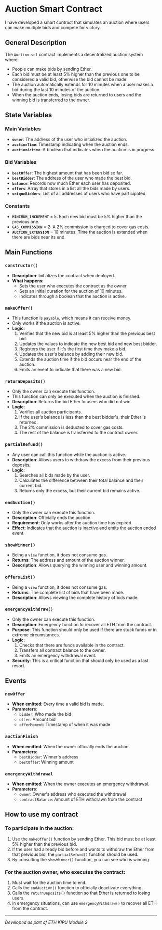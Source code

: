 # Auction Smart Contract

I have developed a smart contract that simulates an auction where users can make multiple bids and compete for victory.

## General Description

The `Auction.sol` contract implements a decentralized auction system where:
- People can make bids by sending Ether.
- Each bid must be at least 5% higher than the previous one to be considered a valid bid, otherwise the bid cannot be made.
- The auction automatically extends for 10 minutes when a user makes a bid during the last 10 minutes of the auction.
- When the auction ends, losing bids are returned to users and the winning bid is transferred to the owner.

## State Variables

### Main Variables
- **`owner`**: The address of the user who initialized the auction.
- **`auctionTime`**: Timestamp indicating when the auction ends.
- **`auctionActive`**: A boolean that indicates when the auction is in progress.

### Bid Variables
- **`bestOffer`**: The highest amount that has been bid so far.
- **`bestBidder`**: The address of the user who made the best bid.
- **`balance`**: Records how much Ether each user has deposited.
- **`offers`**: Array that stores in a list all the bids made by users.
- **`uniqueBidders`**: List of all addresses of users who have participated.

### Constants
- **`MINIMUM_INCREMENT`** = 5: Each new bid must be 5% higher than the previous one.
- **`GAS_COMMISSION`** = 2: A 2% commission is charged to cover gas costs.
- **`AUCTION_EXTENSION`** = 10 minutes: Time the auction is extended when there are bids near its end.

## Main Functions

### `constructor()` 
- **Description**: Initializes the contract when deployed.
- **What happens**: 
  - Sets the user who executes the contract as the owner.
  - Sets an initial duration for the auction of 10 minutes.
  - Indicates through a boolean that the auction is active.

### `makeOffer()`
- This function is `payable`, which means it can receive money.
- Only works if the auction is active.
- **Logic**:
  1. Verifies that the new bid is at least 5% higher than the previous best bid.
  2. Updates the values to indicate the new best bid and new best bidder.
  3. Registers the user if it's the first time they make a bid.
  4. Updates the user's balance by adding their new bid.
  5. Extends the auction time if the bid occurs near the end of the auction.
  6. Emits an event to indicate that there was a new bid.

### `returnDeposits()`
- Only the owner can execute this function.
- This function can only be executed when the auction is finished.
- **Description**: Returns the bid Ether to users who did not win.
- **Logic**:
  1. Verifies all auction participants.
  2. If the user's balance is less than the best bidder's, their Ether is returned.
  3. The 2% commission is deducted to cover gas costs.
  4. The rest of the balance is transferred to the contract owner.

### `partialRefund()`
- Any user can call this function while the auction is active.
- **Description**: Allows users to withdraw the excess from their previous deposits.
- **Logic**:
  1. Searches all bids made by the user.
  2. Calculates the difference between their total balance and their current bid.
  3. Returns only the excess, but their current bid remains active.

### `endAuction()`
- Only the owner can execute this function.
- **Description**: Officially ends the auction.
- **Requirement**: Only works after the auction time has expired.
- **Effect**: Indicates that the auction is inactive and emits the auction ended event.

### `showWinner()`
- Being a `view` function, it does not consume gas.
- **Returns**: The address and amount of the auction winner.
- **Description**: Allows querying the winning user and winning amount.

### `offersList()`
- Being a `view` function, it does not consume gas.
- **Returns**: The complete list of bids that have been made.
- **Description**: Allows viewing the complete history of bids made.

### `emergencyWithdraw()`
- Only the owner can execute this function.
- **Description**: Emergency function to recover all ETH from the contract.
- **Purpose**: This function should only be used if there are stuck funds or in extreme circumstances.
- **Logic**:
  1. Checks that there are funds available in the contract.
  2. Transfers all contract balance to the owner.
  3. Emits an emergency withdrawal event.
- **Security**: This is a critical function that should only be used as a last resort.

## Events

### `newOffer` 
- **When emitted**: Every time a valid bid is made.
- **Parameters**: 
  - `bidder`: Who made the bid
  - `offer`: Amount bid
  - `offerMoment`: Timestamp of when it was made

### `auctionFinish`

- **When emitted**: When the owner officially ends the auction.  
- **Parameters**:
  - `bestBidder`: Winner's address
  - `bestOffer`: Winning amount

### `emergencyWithdrawal`

- **When emitted**: When the owner executes an emergency withdrawal.
- **Parameters**:
  - `owner`: Owner's address who executed the withdrawal
  - `contractBalance`: Amount of ETH withdrawn from the contract

## How to use my contract

### To participate in the auction:
1. Use the `makeOffer()` function by sending Ether. This bid must be at least 5% higher than the previous bid.
2. If the user had already bid before and wants to withdraw the Ether from that previous bid, the `partialRefund()` function should be used.
3. By consulting the `showWinner()` function, you can see who is winning.

### For the auction owner, who executes the contract:
1. Must wait for the auction time to end. 
2. Calls the `endAuction()` function to officially deactivate everything.
3. Calls the `returnDeposits()` function so that Ether is returned to losing users.
4. In emergency situations, can use `emergencyWithdraw()` to recover all ETH from the contract.

---
*Developed as part of ETH KIPU Module 2* 